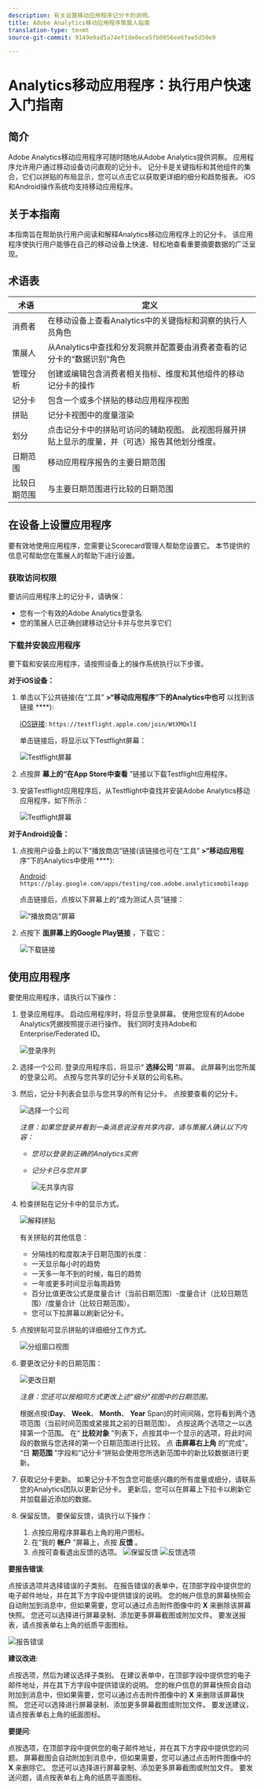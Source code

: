 ```yaml
---
description: 有关设置移动应用程序记分卡的说明。
title: Adobe Analytics移动应用程序策展人指南
translation-type: tm+mt
source-git-commit: 9149e9ad5a74ef1de0ece5fb0056ee6fee5d50e9

---
```



# Analytics移动应用程序：执行用户快速入门指南

## 简介

Adobe Analytics移动应用程序可随时随地从Adobe Analytics提供洞察。  应用程序允许用户通过移动设备访问直观的记分卡。 记分卡是关键指标和其他组件的集合，它们以拼贴的布局显示，您可以点击它以获取更详细的细分和趋势报表。 iOS和Android操作系统均支持移动应用程序。

## 关于本指南

本指南旨在帮助执行用户阅读和解释Analytics移动应用程序上的记分卡。 该应用程序使执行用户能够在自己的移动设备上快速、轻松地查看重要摘要数据的广泛呈现。

## 术语表

| 术语 | 定义 |
|--- |--- |
| 消费者 | 在移动设备上查看Analytics中的关键指标和洞察的执行人员角色 |
| 策展人 | 从Analytics中查找和分发洞察并配置要由消费者查看的记分卡的“数据识别”角色 |
| 管理分析 | 创建或编辑包含消费者相关指标、维度和其他组件的移动记分卡的操作 |
| 记分卡 | 包含一个或多个拼贴的移动应用程序视图 |
| 拼贴 | 记分卡视图中的度量渲染 |
| 划分 | 点击记分卡中的拼贴可访问的辅助视图。 此视图将展开拼贴上显示的度量，并（可选）报告其他划分维度。 |
| 日期范围 | 移动应用程序报告的主要日期范围 |
| 比较日期范围 | 与主要日期范围进行比较的日期范围 |

## 在设备上设置应用程序

要有效地使用应用程序，您需要让Scorecard管理人帮助您设置它。 本节提供的信息可帮助您在策展人的帮助下进行设置。

### 获取访问权限

要访问应用程序上的记分卡，请确保：

* 您有一个有效的Adobe Analytics登录名
* 您的策展人已正确创建移动记分卡并与您共享它们

### 下载并安装应用程序

要下载和安装应用程序，请按照设备上的操作系统执行以下步骤。

**对于iOS设备：**

1. 单击以下公共链接(在“工具” **&gt;“移动应用程序”下的Analytics中也可** 以找到该链接 ****):

   [iOS链接](https://testflight.apple.com/join/WtXMQxlI): `https://testflight.apple.com/join/WtXMQxlI`

   单击链接后，将显示以下Testflight屏幕：

   ![Testflight屏幕](assets/testflight1.png)

2. 点按屏 **幕上的“在App Store中查看** ”链接以下载Testflight应用程序。

3. 安装Testflight应用程序后，从Testflight中查找并安装Adobe Analytics移动应用程序，如下所示：

   ![Testflight屏幕](assets/testflight2.png)

**对于Android设备：**

1. 点按用户设备上的以下“播放商店”链接(该链接也可在“工具” **&gt;“移动应用程** 序”下的Analytics中使用 ****):


   [Android](https://play.google.com/apps/testing/com.adobe.analyticsmobileapp): `https://play.google.com/apps/testing/com.adobe.analyticsmobileapp`

   点击链接后，点按以下屏幕上的“成为测试人员”链接：

   ![“播放商店”屏幕](assets/play.png)

2. 点按下 **面屏幕上的Google Play链接** ，下载它：

   ![下载链接](assets/playnext.png)

## 使用应用程序

要使用应用程序，请执行以下操作：

1. 登录应用程序。 启动应用程序时，将显示登录屏幕。 使用您现有的Adobe Analytics凭据按照提示进行操作。 我们同时支持Adobe和Enterprise/Federated ID。

   ![登录序列](assets/signseq.png)

2. 选择一个公司. 登录应用程序后，将显示“ **选择公司** ”屏幕。 此屏幕列出您所属的登录公司。 点按与您共享的记分卡关联的公司名称。

3. 然后，记分卡列表会显示与您共享的所有记分卡。 点按要查看的记分卡。

   ![选择一个公司](assets/accesscard.png)

   *注意：如果您登录并看到一条消息说没有共享内容，请与策展人确认以下内容：*

   * *您可以登录到正确的Analytics实例*
   * *记分卡已与您共享*

      ![无共享内容](assets/nothing.png)

4. 检查拼贴在记分卡中的显示方式。

   ![解释拼贴](assets/newexplain.png)

   有关拼贴的其他信息：

   * 分隔线的粒度取决于日期范围的长度：
   * 一天显示每小时的趋势
   * 一天多一年不到的时候，每日的趋势
   * 一年或更多时间显示每周趋势
   * 百分比值更改公式是度量合计（当前日期范围）-度量合计（比较日期范围）/度量合计（比较日期范围）。
   * 您可以下拉屏幕以刷新记分卡。

5. 点按拼贴可显示拼贴的详细细分工作方式。

   ![分组窗口视图](assets/sparkline.png)


6. 要更改记分卡的日期范围：

   ![更改日期](assets/changedate.png)

   *注意：您还可以按相同方式更改上述“细分”视图中的日期范围。*

   根据点按(**Day**、 **Week**、 **Month**、 **Year** Span)的时间间隔，您将看到两个选项范围（当前时间范围或紧接其之前的日期范围）。 点按这两个选项之一以选择第一个范围。 在“ **比较对象** ”列表下，点按其中一个显示的选项，将此时间段的数据与您选择的第一个日期范围进行比较。 点 **击屏幕右上角** 的“完成”。 “日 **期范围** ”字段和“记分卡”拼贴会使用您所选新范围中的新比较数据进行更新。

7. 获取记分卡更新。 如果记分卡不包含您可能感兴趣的所有度量或细分，请联系您的Analytics团队以更新记分卡。 更新后，您可以在屏幕上下拉卡以刷新它并加载最近添加的数据。



8. 保留反馈。 要保留反馈，请执行以下操作：

   1. 点按应用程序屏幕右上角的用户图标。
   2. 在“我的 **帐户** ”屏幕上，点按 **反馈** 。
   3. 点按可查看退出反馈的选项。
   ![保留反馈](assets/feedback.png)
   ![反馈选项](assets/feedback_option.png)


**要报告错误**:

点按该选项并选择错误的子类别。 在报告错误的表单中，在顶部字段中提供您的电子邮件地址，并在其下方字段中提供错误的说明。 您的帐户信息的屏幕快照会自动附加到消息中，但如果需要，您可以通过点击附件图像中的 **X** 来删除该屏幕快照。 您还可以选择进行屏幕录制、添加更多屏幕截图或附加文件。 要发送报表，请点按表单右上角的纸质平面图标。


![报告错误](assets/newbug.png)

**建议改进**:

点按选项，然后为建议选择子类别。 在建议表单中，在顶部字段中提供您的电子邮件地址，并在其下方字段中提供错误的说明。 您的帐户信息的屏幕快照会自动附加到消息中，但如果需要，您可以通过点击附件图像中的 **X** 来删除该屏幕快照。 您还可以选择进行屏幕录制、添加更多屏幕截图或附加文件。 要发送建议，请点按表单右上角的纸面图标。

**要提问**:

点按选项，在顶部字段中提供您的电子邮件地址，并在其下方字段中提供您的问题。 屏幕截图会自动附加到消息中，但如果需要，您可以通过点击附件图像中的 **X** 来删除它。 您还可以选择进行屏幕录制、添加更多屏幕截图或附加文件。 要发送问题，请点按表单右上角的纸质平面图标。
